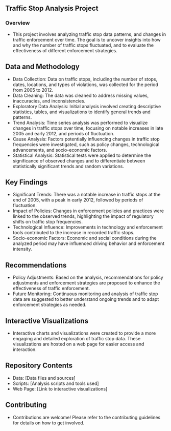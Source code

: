 ## Traffic Stop Analysis Project
### Overview
- This project involves analyzing traffic stop data patterns, and changes in traffic enforcement over time. The goal is to uncover insights into how and why the number of traffic stops fluctuated, and to evaluate the effectiveness of different enforcement strategies.

## Data and Methodology
- Data Collection: Data on traffic stops, including the number of stops, dates, locations, and types of violations, was collected for the period from 2005 to 2012.
- Data Cleaning: The data was cleaned to address missing values, inaccuracies, and inconsistencies.
- Exploratory Data Analysis: Initial analysis involved creating descriptive statistics, tables, and visualizations to identify general trends and patterns.
- Trend Analysis: Time series analysis was performed to visualize changes in traffic stops over time, focusing on notable increases in late 2005 and early 2012, and periods of fluctuation.
- Cause Analysis: Factors potentially influencing changes in traffic stop frequencies were investigated, such as policy changes, technological advancements, and socio-economic factors.
- Statistical Analysis: Statistical tests were applied to determine the significance of observed changes and to differentiate between statistically significant trends and random variations.

## Key Findings
- Significant Trends: There was a notable increase in traffic stops at the end of 2005, with a peak in early 2012, followed by periods of fluctuation.
- Impact of Policies: Changes in enforcement policies and practices were linked to the observed trends, highlighting the impact of regulatory shifts on traffic stop frequencies.
- Technological Influence: Improvements in technology and enforcement tools contributed to the increase in recorded traffic stops.
- Socio-economic Factors: Economic and social conditions during the analyzed period may have influenced driving behavior and enforcement intensity.

## Recommendations
- Policy Adjustments: Based on the analysis, recommendations for policy adjustments and enforcement strategies are proposed to enhance the effectiveness of traffic enforcement.
- Future Monitoring: Continuous monitoring and analysis of traffic stop data are suggested to better understand ongoing trends and to adapt enforcement strategies as needed.

## Interactive Visualizations
- Interactive charts and visualizations were created to provide a more engaging and detailed exploration of traffic stop data. These visualizations are hosted on a web page for easier access and interaction.

## Repository Contents
- Data: [Data files and sources]
- Scripts: [Analysis scripts and tools used]
- Web Page: [Link to interactive visualizations]

## Contributing
- Contributions are welcome! Please refer to the contributing guidelines for details on how to get involved.
